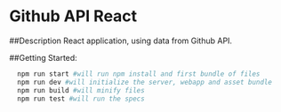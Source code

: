 # Github API React

##Description
React application, using data from Github API.

##Getting Started:
```bash
  npm run start #will run npm install and first bundle of files
  npm run dev #will initialize the server, webapp and asset bundle
  npm run build #will minify files
  npm run test #will run the specs
```
